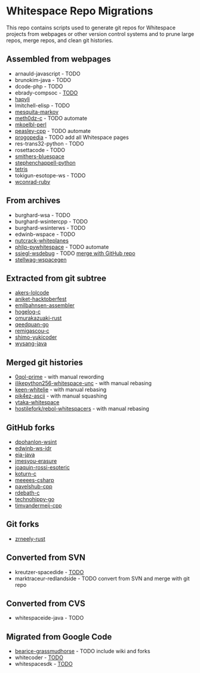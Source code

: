 # Whitespace Repo Migrations

This repo contains scripts used to generate git repos for Whitespace projects
from webpages or other version control systems and to prune large repos, merge
repos, and clean git histories.

## Assembled from webpages

- arnauld-javascript - TODO
- brunokim-java - TODO
- dcode-php - TODO
- ebrady-compsoc - [TODO](fetch_compsoc.sh)
- [hapyli](https://github.com/wspace/hapyli)
- lmitchell-elisp - TODO
- [mesquita-markov](https://github.com/wspace/mesquita-markov)
- [meth0dz-c](https://github.com/wspace/meth0dz-c) - TODO automate
- [mkoelbl-perl](https://github.com/wspace/mkoelbl-perl)
- [peasley-cpp](https://github.com/wspace/peasley-cpp) - TODO automate
- [progopedia](https://github.com/wspace/progopedia) - TODO add all Whitespace pages
- res-trans32-python - TODO
- rosettacode - TODO
- [smithers-bluespace](https://github.com/wspace/smithers-bluespace)
- [stephenchappell-python](https://github.com/wspace/stephenchappell-python)
- [tetris](https://github.com/wspace/tetris)
- tokigun-esotope-ws - TODO
- [wconrad-ruby](https://github.com/wspace/wconrad-ruby)

## From archives

- burghard-wsa - TODO
- burghard-wsintercpp - TODO
- burghard-wsinterws - TODO
- edwinb-wspace - TODO
- [nutcrack-whiteplanes](https://github.com/wspace/nutcrack-whiteplanes)
- [phlip-pywhitespace](https://github.com/wspace/phlip-pywhitespace) - TODO automate
- [ssiegl-wsdebug](https://github.com/wspace/ssiegl-wsdebug) - TODO [merge with GitHub repo](ssiegl-wsdebug_github.sh)
- [stellwag-wspacegen](https://github.com/wspace/stellwag-wspacegen)

## Extracted from git subtree

- [akers-lolcode](https://github.com/wspace/akers-lolcode)
- [aniket-hacktoberfest](https://github.com/wspace/aniket-hacktoberfest)
- [emilbahnsen-assembler](https://github.com/wspace/emilbahnsen-assembler)
- [hogelog-c](https://github.com/wspace/hogelog-c)
- [omurakazuaki-rust](https://github.com/wspace/omurakazuaki-rust)
- [qeedquan-go](https://github.com/wspace/qeedquan-go)
- [remigascou-c](https://github.com/wspace/remigascou-c)
- [shimo-yukicoder](https://github.com/wspace/shimo-yukicoder)
- [wysang-java](https://github.com/wspace/wysang-java)

## Merged git histories

- [0qol-prime](https://github.com/wspace/0qol-prime) - with manual rewording
- [ilikepython256-whitespace-unc](https://github.com/wspace/ilikepython256-whitespace-unc) - with manual rebasing
- [keen-whitelie](https://github.com/wspace/keen-whitelie) - with manual rebasing
- [pik4ez-ascii](https://github.com/wspace/pik4ez-ascii) - with manual squashing
- [ytaka-whitespace](https://github.com/wspace/ytaka-whitespace)
- [hostilefork/rebol-whitespacers](https://github.com/hostilefork/rebol-whitespacers) - with manual rebasing

## GitHub forks

- [dpohanlon-wsint](https://github.com/wspace/dpohanlon-wsint)
- [edwinb-ws-idr](https://github.com/wspace/edwinb-ws-idr)
- [eia-java](https://github.com/wspace/eia-java)
- [jmesyou-erasure](https://github.com/wspace/jmesyou-erasure)
- [joaquin-rossi-esoteric](https://github.com/wspace/joaquin-rossi-esoteric)
- [koturn-c](https://github.com/wspace/koturn-c)
- [meeees-csharp](https://github.com/wspace/meeees-csharp)
- [pavelshub-cpp](https://github.com/wspace/pavelshub-cpp)
- [rdebath-c](https://github.com/wspace/rdebath-c)
- [technohippy-go](https://github.com/wspace/technohippy-go)
- [timvandermeij-cpp](https://github.com/wspace/timvandermeij-cpp)

## Git forks

- [zrneely-rust](https://github.com/wspace/zrneely-rust)

## Converted from SVN

- kreutzer-spacedide - [TODO](kreutzer-spacedide.sh)
- marktraceur-redlandside - TODO convert from SVN and merge with git repo

## Converted from CVS

- whitespaceide-java - TODO

## Migrated from Google Code

- [bearice-grassmudhorse](https://github.com/wspace/bearice-grassmudhorse) - TODO include wiki and forks
- whitecoder - [TODO](https://code.google.com/archive/p/whitecoder/)
- whitespacesdk - [TODO](https://code.google.com/archive/p/whitespacesdk/)
